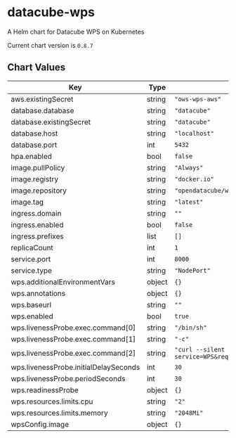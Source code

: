 datacube-wps
============
A Helm chart for Datacube WPS on Kubernetes

Current chart version is `0.8.7`





## Chart Values

| Key | Type | Default | Description |
|-----|------|---------|-------------|
| aws.existingSecret | string | `"ows-wps-aws"` |  |
| database.database | string | `"datacube"` |  |
| database.existingSecret | string | `"datacube"` |  |
| database.host | string | `"localhost"` |  |
| database.port | int | `5432` |  |
| hpa.enabled | bool | `false` |  |
| image.pullPolicy | string | `"Always"` |  |
| image.registry | string | `"docker.io"` |  |
| image.repository | string | `"opendatacube/wps"` |  |
| image.tag | string | `"latest"` |  |
| ingress.domain | string | `""` |  |
| ingress.enabled | bool | `false` |  |
| ingress.prefixes | list | `[]` |  |
| replicaCount | int | `1` |  |
| service.port | int | `8000` |  |
| service.type | string | `"NodePort"` |  |
| wps.additionalEnvironmentVars | object | `{}` |  |
| wps.annotations | object | `{}` |  |
| wps.baseurl | string | `""` |  |
| wps.enabled | bool | `true` |  |
| wps.livenessProbe.exec.command[0] | string | `"/bin/sh"` |  |
| wps.livenessProbe.exec.command[1] | string | `"-c"` |  |
| wps.livenessProbe.exec.command[2] | string | `"curl --silent 'http://localhost:8000/?service=WPS&request=GetCapabilities&version=1.0.0'"` |  |
| wps.livenessProbe.initialDelaySeconds | int | `30` |  |
| wps.livenessProbe.periodSeconds | int | `30` |  |
| wps.readinessProbe | object | `{}` |  |
| wps.resources.limits.cpu | string | `"2"` |  |
| wps.resources.limits.memory | string | `"2048Mi"` |  |
| wpsConfig.image | object | `{}` |  |
